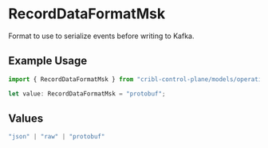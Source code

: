 # RecordDataFormatMsk

Format to use to serialize events before writing to Kafka.

## Example Usage

```typescript
import { RecordDataFormatMsk } from "cribl-control-plane/models/operations";

let value: RecordDataFormatMsk = "protobuf";
```

## Values

```typescript
"json" | "raw" | "protobuf"
```
